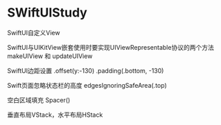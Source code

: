 # SWiftUIStudy
SwiftUI自定义View

SwiftUI与UIKitView嵌套使用时要实现UIViewRepresentable协议的两个方法makeUIView 和 updateUIView

SwiftUI边距设置 .offset(y:-130) .padding(.bottom, -130)

Swift页面忽略状态栏的高度 edgesIgnoringSafeArea(.top)

空白区域填充  Spacer()

垂直布局VStack，水平布局HStack

